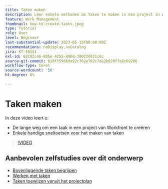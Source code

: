 ```yaml
---
title: Taken maken
description: Leer enkele methoden om taken te maken in een project in Adobe Workfront.
feature: Work Management
thumbnail: how-to-create-tasks.jpeg
type: Tutorial
role: User
level: Beginner
last-substantial-update: 2023-05-15T00:00:00Z
recommendations: noDisplay,noCatalog
jira: KT-10151
exl-id: 68102c46-80be-4255-89b8-38022d421c6c
source-git-commit: b18ff5966da92c762e702c7de2b020f7a6c692b6
workflow-type: tm+mt
source-wordcount: '58'
ht-degree: 0%

---
```


# Taken maken

In deze video leert u:

* De lange weg om een taak in een project van Workfront te creëren
* Enkele handige sneltoetsen voor het maken van taken

>[!VIDEO](https://video.tv.adobe.com/v/3419372/?quality=12&learn=on)

## Aanbevolen zelfstudies over dit onderwerp

* [Bovenliggende taken begrijpen](/help/manage-work/tasks/understand-parent-child-tasks.md)
* [Werken met taken](/help/manage-work/tasks/work-with-tasks.md)
* [Taken toewijzen vanuit het projectplan](/help/manage-work/tasks/assign-tasks-from-the-project-plan.md)
